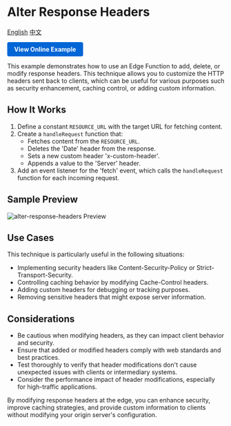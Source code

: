 # Alter Response Headers

<div align="left">
  <a title="English" href="README.md">English</a>
  <a title="中文" href="README.zh-CN.md">中文</a>
</div>

<a href="https://edgeone.ai/developer/examples/hub-modifyingaresponseheader" style="display: inline-block; background-color: #0366d6; color: white; padding: 8px 16px; text-decoration: none; border-radius: 4px; font-weight: bold;">View Online Example</a>

This example demonstrates how to use an Edge Function to add, delete, or modify response headers. This technique allows you to customize the HTTP headers sent back to clients, which can be useful for various purposes such as security enhancement, caching control, or adding custom information.

## How It Works

1. Define a constant `RESOURCE_URL` with the target URL for fetching content.
2. Create a `handleRequest` function that:
   - Fetches content from the `RESOURCE_URL`.
   - Deletes the 'Date' header from the response.
   - Sets a new custom header 'x-custom-header'.
   - Appends a value to the 'Server' header.
3. Add an event listener for the 'fetch' event, which calls the `handleRequest` function for each incoming request.

## Sample Preview

![alter-response-headers Preview](../assets/images/alter-response-headers.avif)

## Use Cases

This technique is particularly useful in the following situations:

- Implementing security headers like Content-Security-Policy or Strict-Transport-Security.
- Controlling caching behavior by modifying Cache-Control headers.
- Adding custom headers for debugging or tracking purposes.
- Removing sensitive headers that might expose server information.

## Considerations

- Be cautious when modifying headers, as they can impact client behavior and security.
- Ensure that added or modified headers comply with web standards and best practices.
- Test thoroughly to verify that header modifications don't cause unexpected issues with clients or intermediary systems.
- Consider the performance impact of header modifications, especially for high-traffic applications.

By modifying response headers at the edge, you can enhance security, improve caching strategies, and provide custom information to clients without modifying your origin server's configuration.

